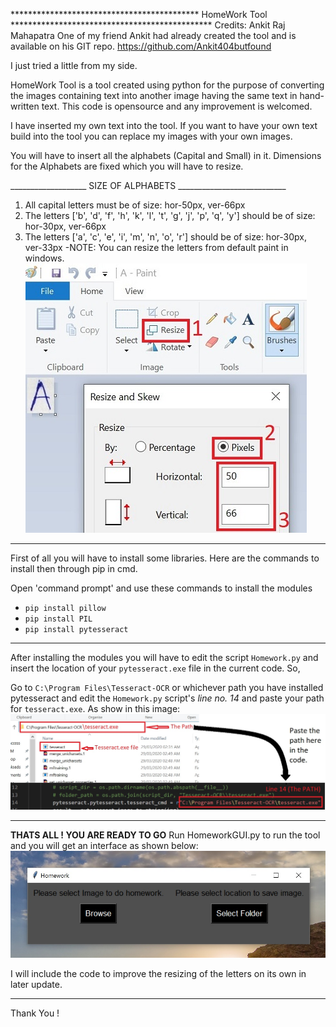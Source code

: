 
******************************************* HomeWork Tool **********************************************
Credits: Ankit Raj Mahapatra
One of my friend Ankit had already created the tool and is available on his GIT repo.
https://github.com/Ankit404butfound

I just tried a little from my side.

HomeWork Tool is a tool created using python for the purpose of converting the images containing
text into another image having the same text in hand-written text. This code is opensource and any
improvement is welcomed. 

I have inserted my own text into the tool.
If you want to have your own text build into the tool you can replace my images with your own images.

You will have to insert all the alphabets (Capital and Small) in it.
Dimensions for the Alphabets are fixed which you will have to resize.

___________________  SIZE OF ALPHABETS ___________________________
1) All capital letters must be of size: hor-50px, ver-66px
2) The letters ['b', 'd', 'f', 'h', 'k', 'l', 't', 'g', 'j', 'p', 'q', 'y'] should be of size: hor-30px, ver-66px
3) The letters ['a', 'c', 'e', 'i', 'm', 'n', 'o', 'r'] should be of size: hor-30px, ver-33px
-NOTE: You can resize the letters from default paint in windows.
![Paint Resize Image](/Images/Paint_Resize.jpg)
____________________________________________________________________________________

First of all you will have to install some libraries.
Here are the commands to install then through pip in cmd.

Open 'command prompt' and use these commands to install the modules

* `pip install pillow`
* `pip install PIL`
* `pip install pytesseract`
____________________________________________________________________________________
After installing the modules you will have to edit the script `Homework.py` and insert the location of your `pytesseract.exe` file in the current code.
So,

Go to `C:\Program Files\Tesseract-OCR` or whichever path you have installed pytesseract and edit the `Homework.py` script's *line no. 14* and paste your path for `tesseract.exe`.
As show in this image:
![Pytesseract Path](/Images/Tesseract_Path.jpg)

______________________________________________________________________________________
**THATS ALL ! YOU ARE READY TO GO**
Run HomeworkGUI.py to run the tool and you will get an interface as shown below:
![GUI Interface](/Images/GUI_Tool.jpg)


I will include the code to improve the resizing of the letters on its own in later update.

____________________________________________________________________

Thank You !